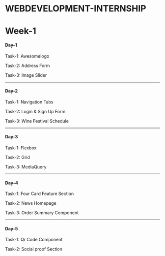 # WEBDEVELOPMENT-INTERNSHIP

<h1>Week-1</h1>
<h4>Day-1</h4>
<p>Task-1: Awesomelogo</p>
<p>Task-2: Address Form</p>
<p>Task-3: Image Slider</p>
<hr>
<h4>Day-2</h4>
<p>Task-1: Navigation Tabs</p>
<p>Task-2: Login & Sign Up Form</p>
<p>Task-3: Wine Festival Schedule</p>
<hr>
<h4>Day-3</h4>
<p>Task-1: Flexbox</p>
<p>Task-2: Grid</p>
<p>Task-3: MediaQuery</p>
<hr>
<h4>Day-4</h4>
<p>Task-1: Four Card Feature Section</p>
<p>Task-2: News Homepage</p>
<p>Task-3: Order Summary Component</p>
<hr>
<h4>Day-5</h4>
<p>Task-1: Qr Code Component</p>
<p>Task-2: Social proof Section</p>
